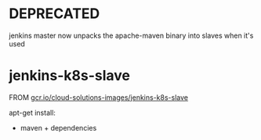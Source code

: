 # DEPRECATED
jenkins master now unpacks the apache-maven binary into slaves when it's used

# jenkins-k8s-slave

FROM [gcr.io/cloud-solutions-images/jenkins-k8s-slave](https://console.cloud.google.com/gcr/images/cloud-solutions-images/GLOBAL/jenkins-k8s-slave)

apt-get install:
* maven + dependencies
